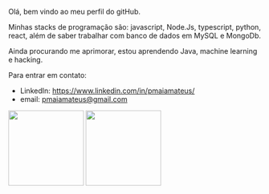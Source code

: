 Olá, bem vindo ao meu perfil do gitHub.

Minhas stacks de programação são: javascript, Node.Js, typescript, python, react, além de saber trabalhar com banco de dados em MySQL e MongoDb.

Ainda procurando me aprimorar, estou aprendendo Java, machine learning e hacking.

Para entrar em contato:
  - LinkedIn: https://www.linkedin.com/in/pmaiamateus/
  - email: pmaiamateus@gmail.com

<div>
  <img height="150px" src="https://github-readme-stats.vercel.app/api?username=pmaiamateus" />
  <img height="150px" src="https://github-readme-stats.vercel.app/api/top-langs/?username=pmaiamateus" />
<div/>
<!---
pmaiamateus/pmaiamateus is a ✨ special ✨ repository because its `README.md` (this file) appears on your GitHub profile.
You can click the Preview link to take a look at your changes.
--->

